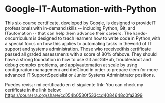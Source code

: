 # Google-IT-Automation-with-Python
This six-course certificate, developed by Google, is designed to provideIT professionals with in-demand skills -- including Python, Git, and ITautomation -- that can help them advance their careers. The hands-oncurriculum is designed to teach learners how to write code in Python,with a special focus on how this applies to automating tasks in theworld of IT support and systems administration. Those who receivedthis certificate passed all graded assessments with a score of 80% ofabove. They should have a strong foundation in how to use Git andGitHub, troubleshoot and debug complex problems, and applyautomation at scale by using configuration management and theCloud in order to prepare them for more advanced IT SupportSpecialist or Junior Systems Administrator positions.

Puedes revisar mi certificado en el siguiente link:
You can check my certificate in the link below:
https://coursera.org/share/cd054b0530f533ccd4084648c0fa2399
